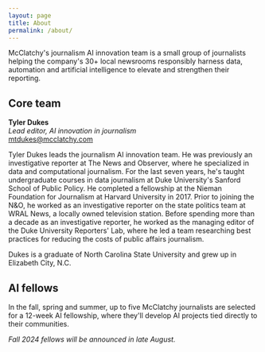 ```yaml
---
layout: page
title: About
permalink: /about/
---
```


McClatchy's journalism AI innovation team is a small group of journalists helping the company's 30+ local newsrooms responsibly harness data, automation and artificial intelligence to elevate and strengthen their reporting.

## Core team

**Tyler Dukes**  
*Lead editor, AI innovation in journalism*  
[mtdukes@mcclatchy.com](mailto:mtdukes@mcclatchy.com)

Tyler Dukes leads the journalism AI innovation team. He was previously an investigative reporter at The News and Observer, where he specialized in data and computational journalism. For the last seven years, he's taught undergraduate courses in data journalism at Duke University's Sanford School of Public Policy. He completed a fellowship at the Nieman Foundation for Journalism at Harvard University in 2017. Prior to joining the N&O, he worked as an investigative reporter on the state politics team at WRAL News, a locally owned television station. Before spending more than a decade as an investigative reporter, he worked as the managing editor of the Duke University Reporters' Lab, where he led a team researching best practices for reducing the costs of public affairs journalism.

Dukes is a graduate of North Carolina State University and grew up in Elizabeth City, N.C.

## AI fellows

In the fall, spring and summer, up to five McClatchy journalists are selected for a 12-week AI fellowship, where they'll develop AI projects tied directly to their communities.

*Fall 2024 fellows will be announced in late August.*
